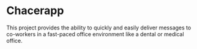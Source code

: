 # Chacerapp

This project provides the ability to quickly and easily deliver messages to co-workers in a fast-paced office environment like a dental or medical office.

